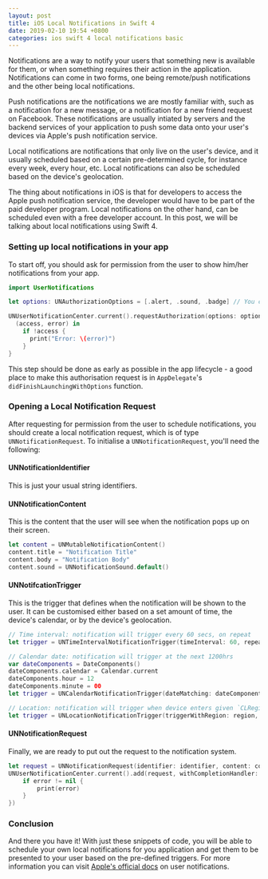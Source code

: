 ```yaml
---
layout: post
title: iOS Local Notifications in Swift 4
date: 2019-02-10 19:54 +0800
categories: ios swift 4 local notifications basic
---
```


Notifications are a way to notify your users that something new is available for them, or when something requires their action in the application. Notifications can come in two forms, one being remote/push notifications and the other being local notifications. 

Push notifications are the notifications we are mostly familiar with, such as a notification for a new message, or a notification for a new friend request on Facebook. These notifications are usually intiated by servers and the backend services of your application to push some data onto your user's devices via Apple's push notification service.

Local notifications are notifications that only live on the user's device, and it usually scheduled based on a certain pre-determined cycle, for instance every week, every hour, etc. Local notifications can also be scheduled based on the device's geolocation.

The thing about notifications in iOS is that for developers to access the Apple push notification service, the developer would have to be part of the paid developer program. Local notifications on the other hand, can be scheduled even with a free developer account. In this post, we will be talking about local notifications using Swift 4.

### Setting up local notifications in your app

To start off, you should ask for permission from the user to show him/her notifications from your app.

```swift
import UserNotifications

let options: UNAuthorizationOptions = [.alert, .sound, .badge] // You can customise this

UNUserNotificationCenter.current().requestAuthorization(options: options) {
  (access, error) in
    if !access {
      print("Error: \(error)")
    }
}
```

This step should be done as early as possible in the app lifecycle - a good place to make this authorisation request is in `AppDelegate`'s `didFinishLaunchingWithOptions` function.

### Opening a Local Notification Request

After requesting for permission from the user to schedule notifications, you should create a local notification request, which is of type `UNNotificationRequest`. To initialise a `UNNotificationRequest`, you'll need the following:

#### UNNotificationIdentifier

This is just your usual string identifiers.

#### UNNotificationContent

This is the content that the user will see when the notification pops up on their screen.

```swift
let content = UNMutableNotificationContent()
content.title = "Notification Title"
content.body = "Notification Body"
content.sound = UNNotificationSound.default()
```

#### UNNotifcationTrigger

This is the trigger that defines when the notification will be shown to the user. It can be customised either based on a set amount of time, the device's calendar, or by the device's geolocation.

```swift
// Time interval: notification will trigger every 60 secs, on repeat
let trigger = UNTimeIntervalNotificationTrigger(timeInterval: 60, repeats: true)

// Calendar date: notification will trigger at the next 1200hrs
var dateComponents = DateComponents()
dateComponents.calendar = Calendar.current
dateComponents.hour = 12
dateComponents.minute = 00
let trigger = UNCalendarNotificationTrigger(dateMatching: dateComponents, repeats: false)

// Location: notification will trigger when device enters given `CLRegion`
let trigger = UNLocationNotificationTrigger(triggerWithRegion: region, repeats: false)
```

#### UNNotificationRequest

Finally, we are ready to put out the request to the notification system.

```swift
let request = UNNotificationRequest(identifier: identifier, content: content, trigger: trigger)
UNUserNotificationCenter.current().add(request, withCompletionHandler: { (error) in 
    if error != nil {
        print(error)
    }
})
```

### Conclusion

And there you have it! With just these snippets of code, you will be able to schedule your own local notifications for you application and get them to be presented to your user based on the pre-defined triggers. For more information you can visit [Apple's official docs](https://developer.apple.com/documentation/usernotifications/scheduling_a_notification_locally_from_your_app) on user notifications.



